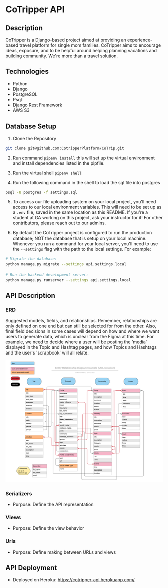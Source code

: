 # CoTripper API

## Description

CoTripper is a Django-based project aimed at providing an experience-based travel platform for single mom families. CoTripper aims to encourage ideas, exposure, and to be helpful around helping planning vacations and building community. We're more than a travel solution.

## Technologies

- Python
- Django
- PostgreSQL
- Psql
- Django Rest Framework
- AWS S3

## Database Setup

1. Clone the Repository

```sh
git clone git@github.com:CotripperPlatform/CoTrip.git
```

2. Run command `pipenv install` this will set up the virtual environment and install dependencies listed in the pipfile.

3. Run the virtual shell `pipenv shell`

4. Run the following command in the shell to load the sql file into postgres

```sh
psql -U postgres -f settings.sql
```

5. To access our file uploading system on your local project, you'll need access to our local environment variables. This will need to be set up as a `.env` file, saved in the same location as this README. If you're a student at GA working on this project, ask your instructor for it! For other contributors, please reach out to our admins.

6. By default the CoTripper project is configured to run the production database; NOT the database that is setup on your local machine. Whenever you run a command for your local server, you'll need to use the `--settings` flag with the path to the local settings. For example:

```sh
# Migrate the database:
python manage.py migrate --settings api.settings.local

# Run the backend development server:
python manage.py runserver --settings api.settings.local
```

## API Description

### ERD

Suggested models, fields, and relationships. Remember, relationships are only defined on one end but can still be selected for from the other. Also, final field decisions in some cases will depend on how and where we want users to generate data, which is unclear from the Figma at this time. For example, we need to decide where a user will be posting the 'media' displayed in the Topic and Hashtag pages, and how Topics and Hashtags and the user's 'scrapbook' will all relate.

![ERD](./updated_erd.png)

### Serializers

- Purpose: Define the API representation

### Views

- Purpose: Define the view behavior

### Urls

- Purpose: Define making between URLs and views

## API Deployment

- Deployed on Heroku: https://cotripper-api.herokuapp.com/
